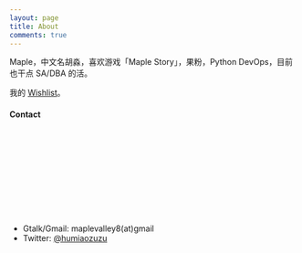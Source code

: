```yaml
---
layout: page
title: About
comments: true
---
```


Maple，中文名胡淼，喜欢游戏「Maple Story」，果粉，Python DevOps，目前也干点 SA/DBA 的活。

我的 [Wishlist](/wishlist.html)。

#### Contact

<div style="width:400px;height:150px;">
    <div class="github-card" data-github="humiaozuzu" data-theme="default"></div>
</div>
<script src="http://lab.lepture.com/github-cards/widget.js"></script>

- Gtalk/Gmail: maplevalley8(at)gmail
- Twitter: [@humiaozuzu](https://twitter.com/humiaozuzu)
